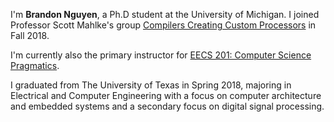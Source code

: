 I'm **Brandon Nguyen**, a Ph.D student at the University of Michigan.
I joined Professor Scott Mahlke's group [Compilers Creating Custom Processors](http://cccp.eecs.umich.edu) in Fall 2018.

I'm currently also the primary instructor for [EECS 201: Computer Science Pragmatics](https://www.eecs.umich.edu/courses/eecs201/).

I graduated from The University of Texas in Spring 2018, majoring in Electrical and Computer Engineering with
a focus on computer architecture and embedded systems and a secondary focus on digital signal processing.
